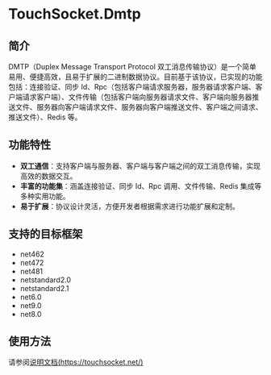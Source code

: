 # TouchSocket.Dmtp

## 简介
DMTP（Duplex Message Transport Protocol 双工消息传输协议）是一个简单易用、便捷高效，且易于扩展的二进制数据协议。目前基于该协议，已实现的功能包括：连接验证、同步 Id、Rpc（包括客户端请求服务器，服务器请求客户端、客户端请求客户端）、文件传输（包括客户端向服务器请求文件、客户端向服务器推送文件、服务器向客户端请求文件、服务器向客户端推送文件、客户端之间请求、推送文件）、Redis 等。

## 功能特性
- **双工通信**：支持客户端与服务器、客户端与客户端之间的双工消息传输，实现高效的数据交互。
- **丰富的功能集**：涵盖连接验证、同步 Id、Rpc 调用、文件传输、Redis 集成等多种实用功能。
- **易于扩展**：协议设计灵活，方便开发者根据需求进行功能扩展和定制。

## 支持的目标框架
- net462
- net472
- net481
- netstandard2.0
- netstandard2.1
- net6.0
- net9.0
- net8.0

## 使用方法

请参阅[说明文档(https://touchsocket.net/)](https://touchsocket.net/)